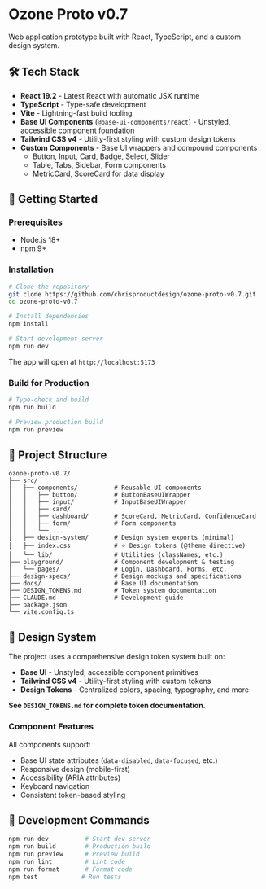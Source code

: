 # Ozone Proto v0.7

Web application prototype built with React, TypeScript, and a custom design system.

## 🛠 Tech Stack

- **React 19.2** - Latest React with automatic JSX runtime
- **TypeScript** - Type-safe development
- **Vite** - Lightning-fast build tooling
- **Base UI Components** (`@base-ui-components/react`) - Unstyled, accessible component foundation
- **Tailwind CSS v4** - Utility-first styling with custom design tokens
- **Custom Components** - Base UI wrappers and compound components
  - Button, Input, Card, Badge, Select, Slider
  - Table, Tabs, Sidebar, Form components
  - MetricCard, ScoreCard for data display

## 🚀 Getting Started

### Prerequisites
- Node.js 18+
- npm 9+

### Installation

```bash
# Clone the repository
git clone https://github.com/chrisproductdesign/ozone-proto-v0.7.git
cd ozone-proto-v0.7

# Install dependencies
npm install

# Start development server
npm run dev
```

The app will open at `http://localhost:5173`

### Build for Production

```bash
# Type-check and build
npm run build

# Preview production build
npm run preview
```

## 📁 Project Structure

```
ozone-proto-v0.7/
├── src/
│   ├── components/          # Reusable UI components
│   │   ├── button/          # ButtonBaseUIWrapper
│   │   ├── input/           # InputBaseUIWrapper
│   │   ├── card/
│   │   ├── dashboard/       # ScoreCard, MetricCard, ConfidenceCard
│   │   ├── form/            # Form components
│   │   └── ...
│   ├── design-system/       # Design system exports (minimal)
│   ├── index.css            # ⭐ Design tokens (@theme directive)
│   └── lib/                 # Utilities (classNames, etc.)
├── playground/              # Component development & testing
│   └── pages/               # Login, Dashboard, Forms, etc.
├── design-specs/            # Design mockups and specifications
├── docs/                    # Base UI documentation
├── DESIGN_TOKENS.md         # Token system documentation
├── CLAUDE.md                # Development guide
├── package.json
└── vite.config.ts
```

## 🎨 Design System

The project uses a comprehensive design token system built on:
- **Base UI** - Unstyled, accessible component primitives
- **Tailwind CSS v4** - Utility-first styling with custom tokens
- **Design Tokens** - Centralized colors, spacing, typography, and more

**See `DESIGN_TOKENS.md` for complete token documentation.**

### Component Features
All components support:
- Base UI state attributes (`data-disabled`, `data-focused`, etc.)
- Responsive design (mobile-first)
- Accessibility (ARIA attributes)
- Keyboard navigation
- Consistent token-based styling

## 🧪 Development Commands

```bash
npm run dev          # Start dev server
npm run build        # Production build
npm run preview      # Preview build
npm run lint         # Lint code
npm run format       # Format code
npm test            # Run tests
```

